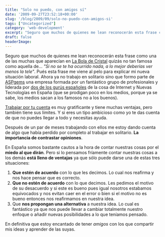 ```yaml
---
title: "Solo no puedo, con amigos sí"
date: '2009-09-27T23:52:18+00:00'
slug: '/blog/2009/09/solo-no-puedo-con-amigos-si'
tags: ["Uncategorized"]
category: 'web-development'
excerpt: "Seguro que muchos de quienes me lean reconocerán esta frase como una de las muchas que aparecían en [La Bola de Cristal]( quizás no tan famosa como aquel..."
draft: false
headerImage: 
---
```

Seguro que muchos de quienes me lean reconocerán esta frase como una de las muchas que aparecían en [La Bola de Cristal](http://es.wikipedia.org/wiki/La_Bola_de_Cristal) quizás no tan famosa como aquella de... _"Si no se te ha ocurrido nada, a lo mejor deberías ver menos la tele"_. Pués esta frase me viene al pelo para explicar mi nueva situación laboral. Ahora ya no trabajo en solitario sino que formo parte de [ASPgems](http://aspgems.com/) una empresa formada por un fantástico grupo de profesionales y liderada por [dos de los gurús españoles](http://planeta.aspgems.com/) de la cosa de Internet y Nuevas Tecnologías en España (que se prodigan poco en los medios, porque ya se sabe, los medios sacan a los famosos no a los buenos).

[Trabajar por tu cuenta](http://www.freelancit.com/) es muy gratificante y tiene muchas ventajas, pero también tiene sus límites. Y si eres un tipo ambicioso como yo te das cuenta de que no puedes llegar a todo y necesitas ayuda.

Después de un par de meses trabajando con ellos me estoy dando cuenta de algo que había perdido por completo al trabajar en solitario. **La importancia de contrastar opiniones**.

En España somos bastante cautos a la hora de contar nuestras cosas por el **miedo al que dirán**. Pero si lo pensamos fríamente contar nuestras cosas a los demás **está lleno de ventajas** ya que sólo puede darse una de estas tres situaciones:

1. **Que estén de acuerdo** con lo que les decimos. Lo cual nos reafirma y nos hace pensar que es correcto.
2. **Que no estén de acuerdo** con lo que decimos. Les pedimos el motivo de su desacuerdo y si este es bueno pues igual nosotros estabamos equivocados y nos evitan caer en el error o bien si el motivo no es bueno entonces nos reafirmamos en nuestra idea.
3. Que **nos propongan una alternativa** a nuestra idea. Lo cual es fantástico ya que nos puede llevar a cambiar totalmente nuestro enfoque o añadir nuevas posibilidades a lo que teníamos pensado.

En definitiva que estoy encantado de tener _amigos_ con los que compartir mis ideas y aprender de las suyas.

